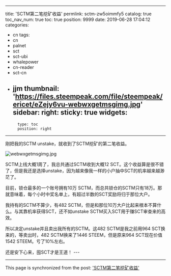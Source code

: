 
---
title: 'SCTM第二笔挖矿收益'
permlink: sctm-zw5oimmfy5
catalog: true
toc_nav_num: true
toc: true
position: 9999
date: 2019-06-28 17:04:12
categories:
- cn
tags:
- cn
- palnet
- sct
- sct-ubi
- whalepower
- cn-reader
- sct-cn
- jjm
thumbnail: 'https://files.steempeak.com/file/steempeak/ericet/eZejy6vu-webwxgetmsgimg.jpg'
sidebar:
    right:
        sticky: true
widgets:
    -
        type: toc
        position: right
---


刚把我的SCTM unstake，就收到了SCTM挖矿的第二笔收益。

<img src="https://files.steempeak.com/file/steempeak/ericet/eZejy6vu-webwxgetmsgimg.jpg" alt="webwxgetmsgimg.jpg" /><br/>

SCTM上线大概1周了，我总共通过SCTM收到大概12 SCT。这个收益算是很不错了，但是我还是选择unstake，因为越来像我一样的小户抽中SCT的机率越来越渺茫了。

目前，锁仓最多的一个账号拥有10万 SCTM，而总共锁仓的SCTM只有18万。那就意味着，每个小时中奖名单上，有超过半数的SCT奖励将归于那位大户。

我持有的SCTM不算少，有482 SCTM，但是和那位10万大户比起来根本不算什么。与其靠机率获得SCT，还不如unstake SCTM买入SCT用于赚SCT审查来的高效。

所以决定unstake并且卖出我所有的SCTM。这482 SCTM是我之前用964 SCT换来的，等卖出时，482 SCTM换来了1446 STEEM，但是原来964 SCT现在价值1542 STEEM。亏了10%左右。

还是安下心来，囤SCT才是王道！ ---

- - -

This page is synchronized from the post: ['SCTM第二笔挖矿收益'](https://steemit.com/@ericet/sctm-zw5oimmfy5)
